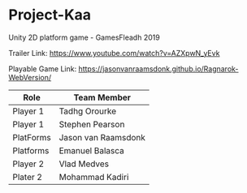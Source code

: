 # Project-Kaa
Unity 2D platform game - GamesFleadh 2019

Trailer Link: https://www.youtube.com/watch?v=AZXpwN_yEvk

Playable Game Link: https://jasonvanraamsdonk.github.io/Ragnarok-WebVersion/

Role | Team Member
------------ | -------------
Player 1 | Tadhg Orourke
Player 1 | Stephen Pearson
PlatForms | Jason van Raamsdonk
Platforms | Emanuel Balasca
Player 2 | Vlad Medves
Plater 2 | Mohammad Kadiri
